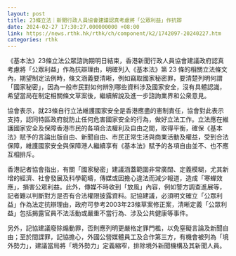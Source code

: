 ```yaml
---
layout: post
title: 23條立法｜新聞行政人員協會建議認真考慮將「公眾利益」作抗辯
date: 2024-02-27 17:30:27.000000000 +08:00
link: https://news.rthk.hk/rthk/ch/component/k2/1742097-20240227.htm
categories: rthk
---
```


《基本法》23條立法公眾諮詢期明日結束，香港新聞行政人員協會建議政府認真考慮將「公眾利益」作為抗辯理由，明確列入《基本法》第 23 條的相關立法條文內，期望制定法例時，條文涵義要清晰，例如竊取國家秘密罪，要清楚列明何謂「國家秘密」，因為一般市民對如何辨別哪些資料涉及國家安全，沒有具體認識，希望當局在制定相關條文草案後，繼續解說及進一步諮詢業界和公衆意見。

協會表示，就23條自行立法維護國家安全是香港應盡的憲制責任，協會對此表示支持，認同特區政府就防止任何危害國家安全的行為，做好立法工作。立法應在維護國家安全及保障香港市民的各項合法權利及自由之間，取得平衡，確保《基本法》賦予的言論出版自由、新聞自由、市民正常生活與商業活動及權益，受到合法保障，維護國家安全與保障港人繼續享有《基本法》賦予的各項自由並不、也不應互相排斥。

香港記者協會指出，有關「國家秘密」建議涵蓋範圍非常廣闊、定義模糊，尤其新增的經濟、社會發展及科學範疇，傳媒或因擔心違法而減少報道，造成「寒蟬效應」，損害公眾利益。此外，傳媒不時收到「放風」內容，例如警方調查進展等，記者難以判斷對方是否有合法權限披露資料。記協建議，必須明文確立「公眾利益」作為法定抗辯理由，政府可參考2003年23條草案修正案，清晰定義「公眾利益」包括揭露官員不法活動或嚴重不當行為、涉及公共健康等事件。

另外，記協建議廢除煽動罪，否則應列明更嚴格定罪門檻，以免窒礙言論及新聞自由；至於間諜罪，記協擔心，外國公營媒體員工及合作第三方，有機會被列為「境外勢力」，建議當局將「境外勢力」定義縮窄，排除境外新聞機構及其新聞人員。
